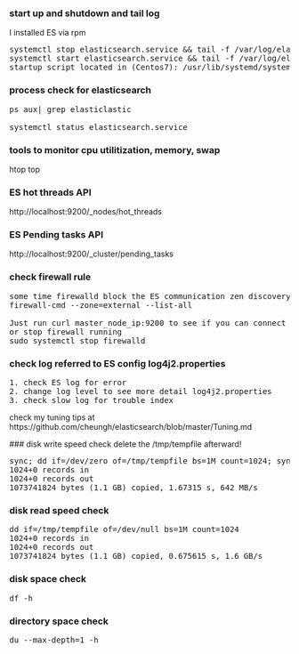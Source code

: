 ### start up and shutdown and tail log
I installed ES via rpm
<pre>
systemctl stop elasticsearch.service && tail -f /var/log/elasticsearch/elasticsearch.log
systemctl start elasticsearch.service && tail -f /var/log/elasticsearch/elasticsearch.log
startup script located in (Centos7): /usr/lib/systemd/system/elasticsearch.service
</pre>

### process check for elasticsearch
<pre>
ps aux| grep elasticlastic

systemctl status elasticsearch.service
</pre>

### tools to monitor cpu utilitization, memory, swap
htop
top

### ES hot threads API
http://localhost:9200/_nodes/hot_threads

### ES Pending tasks API
http://localhost:9200/_cluster/pending_tasks

### check firewall rule
<pre>
some time firewalld block the ES communication zen discovery port 
firewall-cmd --zone=external --list-all  

Just run curl master_node_ip:9200 to see if you can connect to master
or stop firewall running
sudo systemctl stop firewalld
</pre>

### check log referred to ES config log4j2.properties
<pre>
1. check ES log for error
2. change log level to see more detail log4j2.properties
3. check slow log for trouble index
</pre>
<p>check my tuning tips at https://github.com/cheungh/elasticsearch/blob/master/Tuning.md</p>
### disk write speed check
delete the /tmp/tempfile afterward!
<pre>
sync; dd if=/dev/zero of=/tmp/tempfile bs=1M count=1024; sync
1024+0 records in
1024+0 records out
1073741824 bytes (1.1 GB) copied, 1.67315 s, 642 MB/s
</pre>

### disk read speed check
<pre>
dd if=/tmp/tempfile of=/dev/null bs=1M count=1024
1024+0 records in
1024+0 records out
1073741824 bytes (1.1 GB) copied, 0.675615 s, 1.6 GB/s
</pre>

### disk space check
<pre>
df -h
</pre>

### directory space check
<pre>
du --max-depth=1 -h
</pre>
